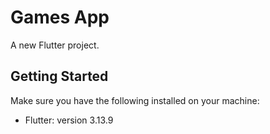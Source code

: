 # Games App

A new Flutter project.

## Getting Started

Make sure you have the following installed on your machine:

- Flutter: version 3.13.9

